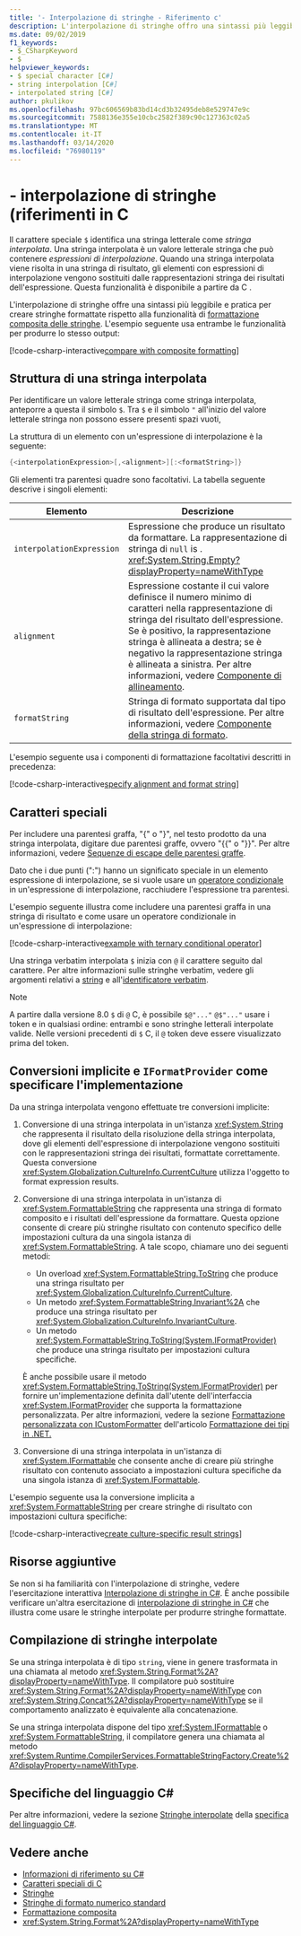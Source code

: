 ```yaml
---
title: '- Interpolazione di stringhe - Riferimento c'
description: L'interpolazione di stringhe offro una sintassi più leggibile e pratica per la formattazione dell'output di tipo stringa rispetto alla formattazione composita tradizionale.
ms.date: 09/02/2019
f1_keywords:
- $_CSharpKeyword
- $
helpviewer_keywords:
- $ special character [C#]
- string interpolation [C#]
- interpolated string [C#]
author: pkulikov
ms.openlocfilehash: 97bc606569b83bd14cd3b32495deb8e529747e9c
ms.sourcegitcommit: 7588136e355e10cbc2582f389c90c127363c02a5
ms.translationtype: MT
ms.contentlocale: it-IT
ms.lasthandoff: 03/14/2020
ms.locfileid: "76980119"
---
```

# <a name="---string-interpolation-c-reference"></a>- interpolazione di stringhe (riferimenti in C

Il carattere speciale `$` identifica una stringa letterale come *stringa interpolata*. Una stringa interpolata è un valore letterale stringa che può contenere *espressioni di interpolazione*. Quando una stringa interpolata viene risolta in una stringa di risultato, gli elementi con espressioni di interpolazione vengono sostituiti dalle rappresentazioni stringa dei risultati dell'espressione. Questa funzionalità è disponibile a partire da C .

L'interpolazione di stringhe offre una sintassi più leggibile e pratica per creare stringhe formattate rispetto alla funzionalità di [formattazione composita delle stringhe](../../../standard/base-types/composite-formatting.md). L'esempio seguente usa entrambe le funzionalità per produrre lo stesso output:

[!code-csharp-interactive[compare with composite formatting](~/samples/snippets/csharp/language-reference/tokens/string-interpolation.cs#1)]

## <a name="structure-of-an-interpolated-string"></a>Struttura di una stringa interpolata

Per identificare un valore letterale stringa come stringa interpolata, anteporre a questa il simbolo `$`. Tra `$` e il simbolo `"` all'inizio del valore letterale stringa non possono essere presenti spazi vuoti,

La struttura di un elemento con un'espressione di interpolazione è la seguente:

```csharp
{<interpolationExpression>[,<alignment>][:<formatString>]}
```

Gli elementi tra parentesi quadre sono facoltativi. La tabella seguente descrive i singoli elementi:

|Elemento|Descrizione|
|-------------|-----------------|
|`interpolationExpression`|Espressione che produce un risultato da formattare. La rappresentazione di stringa di `null` is . <xref:System.String.Empty?displayProperty=nameWithType>|
|`alignment`|Espressione costante il cui valore definisce il numero minimo di caratteri nella rappresentazione di stringa del risultato dell'espressione. Se è positivo, la rappresentazione stringa è allineata a destra; se è negativo la rappresentazione stringa è allineata a sinistra. Per altre informazioni, vedere [Componente di allineamento](../../../standard/base-types/composite-formatting.md#alignment-component).|
|`formatString`|Stringa di formato supportata dal tipo di risultato dell'espressione. Per altre informazioni, vedere [Componente della stringa di formato](../../../standard/base-types/composite-formatting.md#format-string-component).|

L'esempio seguente usa i componenti di formattazione facoltativi descritti in precedenza:

[!code-csharp-interactive[specify alignment and format string](~/samples/snippets/csharp/language-reference/tokens/string-interpolation.cs#2)]

## <a name="special-characters"></a>Caratteri speciali

Per includere una parentesi graffa, "{" o "}", nel testo prodotto da una stringa interpolata, digitare due parentesi graffe, ovvero "{{" o "}}". Per altre informazioni, vedere [Sequenze di escape delle parentesi graffe](../../../standard/base-types/composite-formatting.md#escaping-braces).

Dato che i due punti (":") hanno un significato speciale in un elemento espressione di interpolazione, se si vuole usare un [operatore condizionale](../operators/conditional-operator.md) in un'espressione di interpolazione, racchiudere l'espressione tra parentesi.

L'esempio seguente illustra come includere una parentesi graffa in una stringa di risultato e come usare un operatore condizionale in un'espressione di interpolazione:

[!code-csharp-interactive[example with ternary conditional operator](~/samples/snippets/csharp/language-reference/tokens/string-interpolation.cs#3)]

Una stringa verbatim interpolata `$` inizia con `@` il carattere seguito dal carattere. Per altre informazioni sulle stringhe verbatim, vedere gli argomenti relativi a [string](../builtin-types/reference-types.md) e all'[identificatore verbatim](verbatim.md).

> [!NOTE]
> A partire dalla versione 8.0 `$` di `@` C, è possibile `$@"..."` `@$"..."` usare i token e in qualsiasi ordine: entrambi e sono stringhe letterali interpolate valide. Nelle versioni precedenti di `$` C, il `@` token deve essere visualizzato prima del token.

## <a name="implicit-conversions-and-how-to-specify-iformatprovider-implementation"></a>Conversioni implicite e `IFormatProvider` come specificare l'implementazione

Da una stringa interpolata vengono effettuate tre conversioni implicite:

1. Conversione di una stringa interpolata in un'istanza <xref:System.String> che rappresenta il risultato della risoluzione della stringa interpolata, dove gli elementi dell'espressione di interpolazione vengono sostituiti con le rappresentazioni stringa dei risultati, formattate correttamente. Questa conversione <xref:System.Globalization.CultureInfo.CurrentCulture> utilizza l'oggetto to format expression results.

1. Conversione di una stringa interpolata in un'istanza di <xref:System.FormattableString> che rappresenta una stringa di formato composito e i risultati dell'espressione da formattare. Questa opzione consente di creare più stringhe risultato con contenuto specifico delle impostazioni cultura da una singola istanza di <xref:System.FormattableString>. A tale scopo, chiamare uno dei seguenti metodi:

      - Un overload <xref:System.FormattableString.ToString> che produce una stringa risultato per <xref:System.Globalization.CultureInfo.CurrentCulture>.
      - Un metodo <xref:System.FormattableString.Invariant%2A> che produce una stringa risultato per <xref:System.Globalization.CultureInfo.InvariantCulture>.
      - Un metodo <xref:System.FormattableString.ToString(System.IFormatProvider)> che produce una stringa risultato per impostazioni cultura specifiche.

    È anche possibile usare il metodo <xref:System.FormattableString.ToString(System.IFormatProvider)> per fornire un'implementazione definita dall'utente dell'interfaccia <xref:System.IFormatProvider> che supporta la formattazione personalizzata. Per altre informazioni, vedere la sezione [Formattazione personalizzata con ICustomFormatter](../../../standard/base-types/formatting-types.md#custom-formatting-with-icustomformatter) dell'articolo [Formattazione dei tipi in .NET.](../../../standard/base-types/formatting-types.md)

1. Conversione di una stringa interpolata in un'istanza di <xref:System.IFormattable> che consente anche di creare più stringhe risultato con contenuto associato a impostazioni cultura specifiche da una singola istanza di <xref:System.IFormattable>.

L'esempio seguente usa la conversione implicita a <xref:System.FormattableString> per creare stringhe di risultato con impostazioni cultura specifiche:

[!code-csharp-interactive[create culture-specific result strings](~/samples/snippets/csharp/language-reference/tokens/string-interpolation.cs#4)]

## <a name="additional-resources"></a>Risorse aggiuntive

Se non si ha familiarità con l'interpolazione di stringhe, vedere l'esercitazione interattiva [Interpolazione di stringhe in C#](../../tutorials/exploration/interpolated-strings.yml). È anche possibile verificare un'altra esercitazione di [interpolazione di stringhe in C#](../../tutorials/string-interpolation.md) che illustra come usare le stringhe interpolate per produrre stringhe formattate.

## <a name="compilation-of-interpolated-strings"></a>Compilazione di stringhe interpolate

Se una stringa interpolata è di tipo `string`, viene in genere trasformata in una chiamata al metodo <xref:System.String.Format%2A?displayProperty=nameWithType>. Il compilatore può sostituire <xref:System.String.Format%2A?displayProperty=nameWithType> con <xref:System.String.Concat%2A?displayProperty=nameWithType> se il comportamento analizzato è equivalente alla concatenazione.

Se una stringa interpolata dispone del tipo <xref:System.IFormattable> o <xref:System.FormattableString>, il compilatore genera una chiamata al metodo <xref:System.Runtime.CompilerServices.FormattableStringFactory.Create%2A?displayProperty=nameWithType>.

## <a name="c-language-specification"></a>Specifiche del linguaggio C#

Per altre informazioni, vedere la sezione [Stringhe interpolate](~/_csharplang/spec/expressions.md#interpolated-strings) della [specifica del linguaggio C#](~/_csharplang/spec/introduction.md).

## <a name="see-also"></a>Vedere anche

- [Informazioni di riferimento su C#](../index.md)
- [Caratteri speciali di C](index.md)
- [Stringhe](../../programming-guide/strings/index.md)
- [Stringhe di formato numerico standard](../../../standard/base-types/standard-numeric-format-strings.md)
- [Formattazione composita](../../../standard/base-types/composite-formatting.md)
- <xref:System.String.Format%2A?displayProperty=nameWithType>
